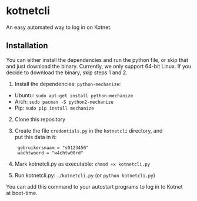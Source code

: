 kotnetcli
=========

An easy automated way to log in on Kotnet.

Installation
-----

You can either install the dependencies and run the python file, or skip
that and just download the binary. Currently, we only support 64-bit
Linux. If you decide to download the binary, skip steps 1 and 2.

1. Install the dependencies: `python-mechanize`:
  - Ubuntu: `sudo apt-get install python-mechanize`
  - Arch: `sudo pacman -S python2-mechanize`
  - Pip: `sudo pip install mechanize`
2. Clone this repository
3. Create the file `credentials.py` in the `kotnetcli` directory, and\
put this data in it:

        gebruikersnaam = "s0123456"
        wachtwoord = "w4chtw00rd"

4. Mark kotnetcli.py as executable: `chmod +x kotnetcli.py`
5. Run kotnetcli.py: `./kotnetcli.py` (or `python kotnetcli.py`)

You can add this command to your autostart programs to log in to Kotnet\
at boot-time.
